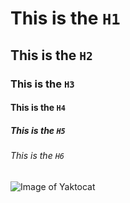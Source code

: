 # This is the `H1`

## This is the `H2`

### This is the `H3`

#### This is the `H4`

##### This is the `H5`

###### This is the `H6`

![Image of Yaktocat](https://octodex.github.com/images/yaktocat.png)
